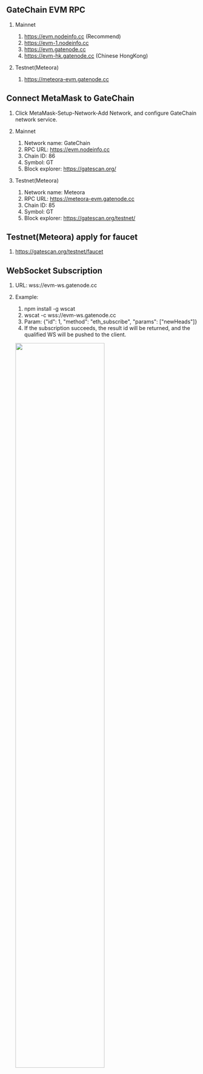 ## GateChain EVM RPC

1. Mainnet
	1. https://evm.nodeinfo.cc  (Recommend)
	2. https://evm-1.nodeinfo.cc
	3. https://evm.gatenode.cc
	4. https://evm-hk.gatenode.cc  (Chinese HongKong)

2. Testnet(Meteora)
  	1. https://meteora-evm.gatenode.cc
## Connect MetaMask to GateChain

1. Click MetaMask-Setup-Network-Add Network, and configure GateChain network service.

2. Mainnet
  	1. Network name: GateChain
  	2. RPC URL: https://evm.nodeinfo.cc
  	3. Chain ID: 86
  	4. Symbol: GT
  	5. Block explorer: https://gatescan.org/
  
3. Testnet(Meteora)
  	1. Network name: Meteora
  	2. RPC URL: https://meteora-evm.gatenode.cc
  	3. Chain ID: 85
  	4. Symbol: GT
  	5. Block explorer: https://gatescan.org/testnet/
  
## Testnet(Meteora) apply for faucet
1. https://gatescan.org/testnet/faucet

## WebSocket Subscription
1. URL: wss://evm-ws.gatenode.cc
2. Example:
 	1. npm install -g wscat
  	2. wscat -c wss://evm-ws.gatenode.cc
  	3. Param:   {"id": 1, "method": "eth_subscribe", "params": ["newHeads"]}
  	4. If the subscription succeeds, the result id will be returned, and the qualified WS will be pushed to the client.
  	
  	<a data-fancybox title="" href="@assets/img/en/websocket.png"><img src="@assets/img/en/websocket.png"  height=70% width=70%></a>